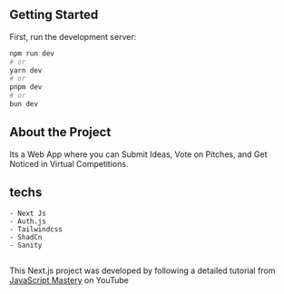 ## Getting Started

First, run the development server:

```bash
npm run dev
# or
yarn dev
# or
pnpm dev
# or
bun dev
```

## About the Project

Its a Web App where you can Submit Ideas, Vote on Pitches, and Get Noticed in Virtual Competitions.

## techs

    - Next Js
    - Auth.js
    - Tailwindcss
    - ShadCn
    - Sanity

##

This Next.js project was developed by following a detailed tutorial from <a href="https://www.youtube.com/@javascriptmastery">JavaScript Mastery</a> on YouTube
